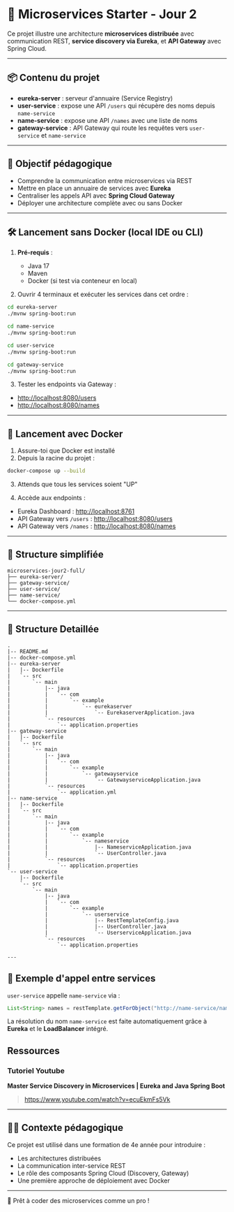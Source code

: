 # 🧩 Microservices Starter - Jour 2

Ce projet illustre une architecture **microservices distribuée** avec communication REST, **service discovery via Eureka**, et **API Gateway** avec Spring Cloud.

---

## 📦 Contenu du projet

- **eureka-server** : serveur d'annuaire (Service Registry)
- **user-service** : expose une API `/users` qui récupère des noms depuis `name-service`
- **name-service** : expose une API `/names` avec une liste de noms
- **gateway-service** : API Gateway qui route les requêtes vers `user-service` et `name-service`

---

## 🧭 Objectif pédagogique

- Comprendre la communication entre microservices via REST
- Mettre en place un annuaire de services avec **Eureka**
- Centraliser les appels API avec **Spring Cloud Gateway**
- Déployer une architecture complète avec ou sans Docker

---

## 🛠️ Lancement sans Docker (local IDE ou CLI)

1. **Pré-requis** :
   - Java 17
   - Maven
   - Docker (si test via conteneur en local)

2. Ouvrir 4 terminaux et exécuter les services dans cet ordre :

```bash
cd eureka-server
./mvnw spring-boot:run
```

```bash
cd name-service
./mvnw spring-boot:run
```

```bash
cd user-service
./mvnw spring-boot:run
```

```bash
cd gateway-service
./mvnw spring-boot:run
```

3. Tester les endpoints via Gateway :

- [http://localhost:8080/users](http://localhost:8080/users)
- [http://localhost:8080/names](http://localhost:8080/names)

---

## 🐳 Lancement avec Docker

1. Assure-toi que Docker est installé
2. Depuis la racine du projet :

```bash
docker-compose up --build
```

3. Attends que tous les services soient "UP"

4. Accède aux endpoints :

- Eureka Dashboard : [http://localhost:8761](http://localhost:8761)
- API Gateway vers `/users` : [http://localhost:8080/users](http://localhost:8080/users)
- API Gateway vers `/names` : [http://localhost:8080/names](http://localhost:8080/names)

---

## 📂 Structure simplifiée

```
microservices-jour2-full/
├── eureka-server/
├── gateway-service/
├── user-service/
├── name-service/
└── docker-compose.yml
```

---

## 📂 Structure Detaillée

```
.
|-- README.md
|-- docker-compose.yml
|-- eureka-server
|   |-- Dockerfile
|   `-- src
|       `-- main
|           |-- java
|           |   `-- com
|           |       `-- example
|           |           `-- eurekaserver
|           |               `-- EurekaserverApplication.java
|           `-- resources
|               `-- application.properties
|-- gateway-service
|   |-- Dockerfile
|   `-- src
|       `-- main
|           |-- java
|           |   `-- com
|           |       `-- example
|           |           `-- gatewayservice
|           |               `-- GatewayserviceApplication.java
|           `-- resources
|               `-- application.yml
|-- name-service
|   |-- Dockerfile
|   `-- src
|       `-- main
|           |-- java
|           |   `-- com
|           |       `-- example
|           |           `-- nameservice
|           |               |-- NameserviceApplication.java
|           |               `-- UserController.java
|           `-- resources
|               `-- application.properties
`-- user-service
    |-- Dockerfile
    `-- src
        `-- main
            |-- java
            |   `-- com
            |       `-- example
            |           `-- userservice
            |               |-- RestTemplateConfig.java
            |               |-- UserController.java
            |               `-- UserserviceApplication.java
            `-- resources
                `-- application.properties

---
```

## 💬 Exemple d'appel entre services

`user-service` appelle `name-service` via :

```java
List<String> names = restTemplate.getForObject("http://name-service/names", List.class);
```

La résolution du nom `name-service` est faite automatiquement grâce à **Eureka** et le **LoadBalancer** intégré.

## Ressources 

### Tutoriel Youtube
**Master Service Discovery in Microservices | Eureka and Java Spring Boot**
> https://www.youtube.com/watch?v=ecuEkmFs5Vk

---

## 👨‍🏫 Contexte pédagogique

Ce projet est utilisé dans une formation de 4e année pour introduire :
- Les architectures distribuées
- La communication inter-service REST
- Le rôle des composants Spring Cloud (Discovery, Gateway)
- Une première approche de déploiement avec Docker

---

🎉 Prêt à coder des microservices comme un pro !
